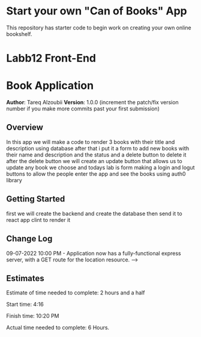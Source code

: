 # Start your own "Can of Books" App

This repository has starter code to begin work on creating your own online bookshelf.

# Labb12 Front-End

#  Book Application

**Author**: Tareq Alzoubii
**Version**: 1.0.0 (increment the patch/fix version number if you make more commits past your first submission)

## Overview
In this app we  will make a code to render 3 books with their title and description using database after that i put it a form to add new books with their name and description and the status and a delete button to delete it after the delete button we will create an update button that allows us to update any book we choose and todays lab is form making a login and logut buttons to allow the people enter the app and see the books using auth0 library
## Getting Started
first we will create the backend and create the database then send it to react app clint to render it


## Change Log


09-07-2022 10:00 PM - Application now has a fully-functional express server, with a GET route for the location resource. -->

## Estimates
Estimate of time needed to complete: 2 hours and a half

Start time: 4:16

Finish time: 10:20 PM

Actual time needed to complete: 6 Hours. 